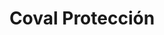 ---
title: "Coval Protección"
url: /la-pola-de-siero-la-pola-siero/coval-proteccion/
shop: Allgemein
---